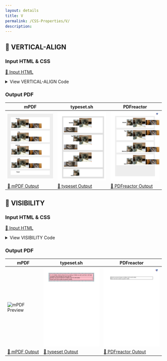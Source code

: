 ```yaml
---
layout: details
title: V
permalink: /CSS-Properties/V/
description: 
---
```




## 🔬 VERTICAL-ALIGN

### Input HTML & CSS

[📄 Input HTML](https://raw.githubusercontent.com/azettl/compare.html2pdf.tools/master//html/CSS%20Properties/V/vertical-align.html)

<details>
    <summary>
        View VERTICAL-ALIGN Code
    </summary>
    <pre>
        <code>
            &lt;!DOCTYPE html&gt;
&lt;!-- Sample from https://css-tricks.com/almanac/properties/v/vertical-align/ --&gt;
&lt;html lang=&quot;en&quot;&gt;
    &lt;head&gt;
        &lt;style&gt;
        .middle &gt; * {
  vertical-align: middle;
}

.top &gt; * {
  vertical-align: top;
}

.bottom &gt; * {
  vertical-align: bottom;
}

.sub &gt; * {
  vertical-align: sub;
}

.super &gt; * {
  vertical-align: super;
}

.text-top &gt; * {
  vertical-align: text-top;
}

.text-bottom &gt; * {
  vertical-align: text-bottom;
}

.baseline &gt; * {
  vertical-align: baseline;
}

.pixel &gt; * {
  vertical-align: 30px;
}

.percentage &gt; * {
  vertical-align: -500%;
}


body {
  padding: 20px;
  background: #eee;
}

h2 {
  display: inline-block;
  margin: 0;
  width: 150px;
  text-align: right;
  font: bold 20px Sans-Serif;
}

div {
  margin: 0 0 30px 0;
  padding: 10px;
  background: white;
  white-space: nowrap;
}
        &lt;/style&gt;
    &lt;/head&gt;
    &lt;body&gt;
        &lt;div class=&quot;middle&quot;&gt;
            &lt;h2&gt;Middle&lt;/h2&gt;
            &lt;img src=&quot;http://placekitten.com/100/100&quot;&gt;
            &lt;img src=&quot;http://placekitten.com/200/150&quot;&gt;
            &lt;img src=&quot;http://placekitten.com/220/80&quot;&gt;
          &lt;/div&gt;
          
          &lt;div class=&quot;top&quot;&gt;
            &lt;h2&gt;Top&lt;/h2&gt;
            &lt;img src=&quot;http://placekitten.com/100/100&quot;&gt;
            &lt;img src=&quot;http://placekitten.com/200/150&quot;&gt;
            &lt;img src=&quot;http://placekitten.com/220/80&quot;&gt;
          &lt;/div&gt;
          
          &lt;div class=&quot;bottom&quot;&gt;
            &lt;h2&gt;Bottom&lt;/h2&gt;
            &lt;img src=&quot;http://placekitten.com/100/100&quot;&gt;
            &lt;img src=&quot;http://placekitten.com/200/150&quot;&gt;
            &lt;img src=&quot;http://placekitten.com/220/80&quot;&gt;
          &lt;/div&gt;
          
          &lt;div class=&quot;sub&quot;&gt;
            &lt;h2&gt;Sub&lt;/h2&gt;
            &lt;img src=&quot;http://placekitten.com/100/100&quot;&gt;
            &lt;img src=&quot;http://placekitten.com/200/150&quot;&gt;
            &lt;img src=&quot;http://placekitten.com/220/80&quot;&gt;
          &lt;/div&gt;
          
          &lt;div class=&quot;super&quot;&gt;
            &lt;h2&gt;Super&lt;/h2&gt;
            &lt;img src=&quot;http://placekitten.com/100/100&quot;&gt;
            &lt;img src=&quot;http://placekitten.com/200/150&quot;&gt;
            &lt;img src=&quot;http://placekitten.com/220/80&quot;&gt;
          &lt;/div&gt;
          
          &lt;div class=&quot;text-top&quot;&gt;
            &lt;h2&gt;Text Top&lt;/h2&gt;
            &lt;img src=&quot;http://placekitten.com/100/100&quot;&gt;
            &lt;img src=&quot;http://placekitten.com/200/150&quot;&gt;
            &lt;img src=&quot;http://placekitten.com/220/80&quot;&gt;
          &lt;/div&gt;
          
          &lt;div class=&quot;text-bottom&quot;&gt;
            &lt;h2&gt;Text Bottom&lt;/h2&gt;
            &lt;img src=&quot;http://placekitten.com/100/100&quot;&gt;
            &lt;img src=&quot;http://placekitten.com/200/150&quot;&gt;
            &lt;img src=&quot;http://placekitten.com/220/80&quot;&gt;
          &lt;/div&gt;
          
          &lt;div class=&quot;baseline&quot;&gt;
            &lt;h2&gt;Baseline&lt;/h2&gt;
            &lt;img src=&quot;http://placekitten.com/100/100&quot;&gt;
            &lt;img src=&quot;http://placekitten.com/200/150&quot;&gt;
            &lt;img src=&quot;http://placekitten.com/220/80&quot;&gt;
          &lt;/div&gt;
          
          &lt;div class=&quot;pixel&quot;&gt;
            &lt;h2&gt;30px&lt;/h2&gt;
            &lt;img src=&quot;http://placekitten.com/100/100&quot;&gt;
            &lt;img src=&quot;http://placekitten.com/200/150&quot;&gt;
            &lt;img src=&quot;http://placekitten.com/220/80&quot;&gt;
          &lt;/div&gt;
          
          &lt;div class=&quot;percentage&quot;&gt;
            &lt;h2&gt;-500%&lt;/h2&gt;
            &lt;img src=&quot;http://placekitten.com/100/100&quot;&gt;
            &lt;img src=&quot;http://placekitten.com/200/150&quot;&gt;
            &lt;img src=&quot;http://placekitten.com/220/80&quot;&gt;
          &lt;/div&gt;
            
    &lt;/body&gt;
&lt;/html&gt;
        </code>
    </pre>
</details>

### Output PDF

| mPDF | typeset.sh | PDFreactor |
|---------|---------|---------|
| ![mPDF Preview](mpdf__html_CSS_Properties_V_vertical-align.html.png) | ![typeset Preview](typeset__html_CSS_Properties_V_vertical-align.html.png) | ![PDFreactor Preview](pdfreactor__html_CSS_Properties_V_vertical-align.html.png) |
| [📕 mPDF Output](mpdf__html_CSS_Properties_V_vertical-align.html.pdf) | [📕 typeset Output](typeset__html_CSS_Properties_V_vertical-align.html.pdf) | [📕 PDFreactor Output](pdfreactor__html_CSS_Properties_V_vertical-align.html.pdf) |

## 🔬 VISIBILITY

### Input HTML & CSS

[📄 Input HTML](https://raw.githubusercontent.com/azettl/compare.html2pdf.tools/master//html/CSS%20Properties/V/visibility.html)

<details>
    <summary>
        View VISIBILITY Code
    </summary>
    <pre>
        <code>
            &lt;!DOCTYPE html&gt;
&lt;!-- Sample from https://css-tricks.com/almanac/properties/v/visibility/ --&gt;
&lt;html lang=&quot;en&quot;&gt;
    &lt;head&gt;
        &lt;style&gt;
        .hidden {
  visibility: hidden;
  background: pink;
  border: 10px dotted teal;
  padding: 10px;
}

.visible {
  border: 1px solid black;
  visibility: visible;
}

        &lt;/style&gt;
    &lt;/head&gt;
    &lt;body&gt;
        &lt;div class=&quot;hidden&quot;&gt;
            Hi, I'm hidden. Notice that all of my styling is hidden as well, and that I still take up space, even though you can't see me.
            &lt;div class=&quot;visible&quot;&gt;
              Howdy, my parent element is hidden, but I'm still visible. &lt;br&gt;Hover over me to make my parent visible.
            &lt;/div&gt;
          &lt;/div&gt;
    &lt;/body&gt;
&lt;/html&gt;
        </code>
    </pre>
</details>

### Output PDF

| mPDF | typeset.sh | PDFreactor |
|---------|---------|---------|
| ![mPDF Preview](mpdf__html_CSS_Properties_V_visibility.html.png) | ![typeset Preview](typeset__html_CSS_Properties_V_visibility.html.png) | ![PDFreactor Preview](pdfreactor__html_CSS_Properties_V_visibility.html.png) |
| [📕 mPDF Output](mpdf__html_CSS_Properties_V_visibility.html.pdf) | [📕 typeset Output](typeset__html_CSS_Properties_V_visibility.html.pdf) | [📕 PDFreactor Output](pdfreactor__html_CSS_Properties_V_visibility.html.pdf) |


